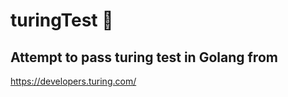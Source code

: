 # turingTest :goggles:
## Attempt to pass turing test in Golang from 
https://developers.turing.com/ 
